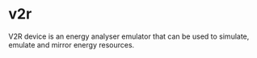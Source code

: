 # v2r
V2R device is an energy analyser emulator that can be used to simulate, emulate and mirror energy resources.
